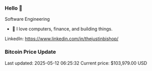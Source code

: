 ### Hello 🤙  

Software Engineering

- 🔭 I love computers, finance, and building things.
  
LinkedIn: https://www.linkedin.com/in/thejustinbishop/  


### Bitcoin Price Update
Last updated: 2025-05-12 06:25:32
Current price: $103,979.00 USD
